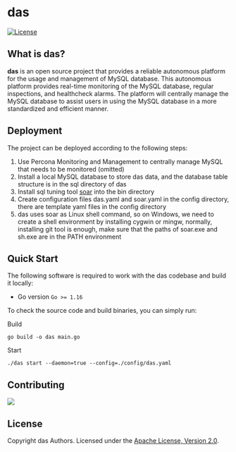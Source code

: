 # das

[![License](http://img.shields.io/:license-apache%202.0-brightgreen.svg)](http://www.apache.org/licenses/LICENSE-2.0.html)

## What is das?

**das** is an open source project that provides a reliable autonomous platform for the usage and management of MySQL database. This autonomous platform provides real-time monitoring of the MySQL database, regular inspections, and healthcheck alarms. The platform will centrally manage the MySQL database to assist users in using the MySQL database in a more standardized and efficient manner.

## Deployment

The project can be deployed according to the following steps:

1. Use Percona Monitoring and Management to centrally manage MySQL that needs to be monitored (omitted)
2. Install a local MySQL database to store das data, and the database table structure is in the sql directory of das
3. Install sql tuning tool [soar](https://github.com/XiaoMi/soar) into the bin directory
4. Create configuration files das.yaml and soar.yaml in the config directory, there are template yaml files in the config directory
5. das uses soar as Linux shell command, so on Windows, we need to create a shell environment by installing cygwin or mingw, normally, installing git tool is enough, make sure that the paths of soar.exe and sh.exe are in the PATH environment

## Quick Start

The following software is required to work with the das codebase and build it locally:

-  Go version `Go >= 1.16`

To check the source code and build binaries, you can simply run:

Build
```
go build -o das main.go
```
Start
```
./das start --daemon=true --config=./config/das.yaml
```

## Contributing

<a href="https://github.com/romberli/das/graphs/contributors">
  <img src="https://contributors-img.web.app/image?repo=romberli/das"/>
</a>

## License

Copyright das Authors.
Licensed under the [Apache License, Version 2.0](http://www.apache.org/licenses/LICENSE-2.0).

